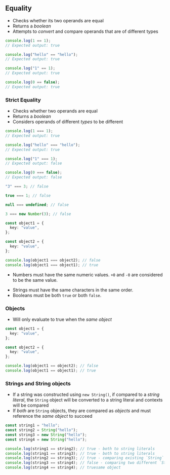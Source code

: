 ## Equality

- Checks whether its two operands are equal
- Returns a _boolean_
- Attempts to _convert_ and compare operands that are of different types

```ts
console.log(1 == 1);
// Expected output: true

console.log("hello" == "hello");
// Expected output: true

console.log("1" == 1);
// Expected output: true

console.log(0 == false);
// Expected output: true
```

### Strict Equality

- Checks whether two operands are equal
- Returns a _boolean_
- Considers operands of different _types_ to be different

```ts
console.log(1 === 1);
// Expected output: true

console.log("hello" === "hello");
// Expected output: true

console.log("1" === 1);
// Expected output: false

console.log(0 === false);
// Expected output: false

"3" === 3; // false

true === 1; // false

null === undefined; // false

3 === new Number(3); // false

const object1 = {
  key: "value",
};

const object2 = {
  key: "value",
};

console.log(object1 === object2); // false
console.log(object1 === object1); // true
```

- Numbers must have the same numeric values. `+0` and `-0` are considered to be the same value.

* Strings must have the same characters in the same order.
* Booleans must be both `true` or both `false`.

### Objects

- Will only evaluate to true when the _same object_

```ts
const object1 = {
  key: "value",
};

const object2 = {
  key: "value",
};

console.log(object1 == object2); // false
console.log(object1 == object1); // true
```

### Strings and String objects

- If a string was constructed using `new String()`, if compared to a _string literal_, the `String` object will be converted to a string literal and contexts will be compared
- If _both_ are `String` objects, they are compared as _objects_ and must reference the _same object_ to succeed

```ts
const string1 = "hello";
const string2 = String("hello");
const string3 = new String("hello");
const string4 = new String("hello");

console.log(string1 == string2); // true - both to string literals
console.log(string1 == string3); // true - both to string literals
console.log(string2 == string3); // true - comparing existing `String` object to a new one
console.log(string3 == string4); // false - comparing two different `String` objects
console.log(string4 == string4); // truesame object
```
